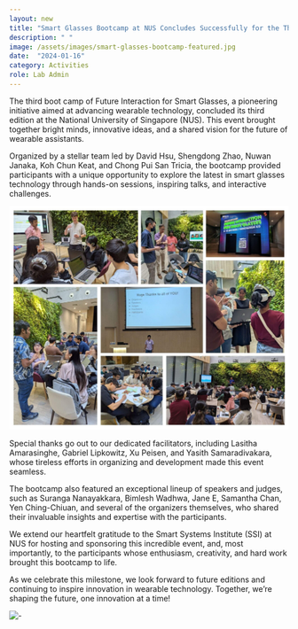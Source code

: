 ```yaml
---
layout: new
title: "Smart Glasses Bootcamp at NUS Concludes Successfully for the Third Time!"
description: " "
image: /assets/images/smart-glasses-bootcamp-featured.jpg
date:  "2024-01-16"
category: Activities
role: Lab Admin
---
```

The third boot camp of Future Interaction for Smart Glasses, a pioneering initiative aimed at advancing wearable technology, concluded its third edition at the National University of Singapore (NUS). This event brought together bright minds, innovative ideas, and a shared vision for the future of wearable assistants.

Organized by a stellar team led by David Hsu, Shengdong Zhao, Nuwan Janaka, Koh Chun Keat, and Chong Pui San Tricia, the bootcamp provided participants with a unique opportunity to explore the latest in smart glasses technology through hands-on sessions, inspiring talks, and interactive challenges.

![-](/assets/images/smart-glassess-bootcamp-pics.jpg "-")

Special thanks go out to our dedicated facilitators, including Lasitha Amarasinghe, Gabriel Lipkowitz, Xu Peisen, and Yasith Samaradivakara, whose tireless efforts in organizing and development made this event seamless.

The bootcamp also featured an exceptional lineup of speakers and judges, such as Suranga Nanayakkara, Bimlesh Wadhwa, Jane E, Samantha Chan, Yen Ching-Chiuan, and several of the organizers themselves, who shared their invaluable insights and expertise with the participants.

We extend our heartfelt gratitude to the Smart Systems Institute (SSI) at NUS for hosting and sponsoring this incredible event, and, most importantly, to the participants whose enthusiasm, creativity, and hard work brought this bootcamp to life.

As we celebrate this milestone, we look forward to future editions and continuing to inspire innovation in wearable technology. Together, we’re shaping the future, one innovation at a time!

![-](/assets/images/smart-glassess-bootcamp-cert.jpg "-")